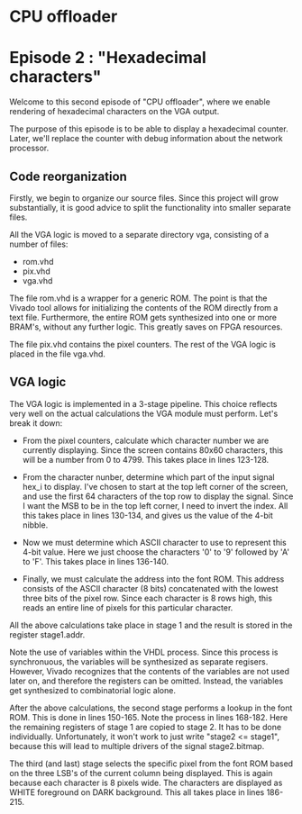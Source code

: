 # CPU offloader
# Episode 2 : "Hexadecimal characters"

Welcome to this second episode of "CPU offloader", where we enable rendering of
hexadecimal characters on the VGA output.

The purpose of this episode is to be able to display a hexadecimal counter.
Later, we'll replace the counter with debug information about the network
processor.

## Code reorganization
Firstly, we begin to organize our source files. Since this project will grow
substantially, it is good advice to split the functionality into smaller
separate files.

All the VGA logic is moved to a separate directory vga, consisting of a number
of files:

* rom.vhd
* pix.vhd
* vga.vhd

The file rom.vhd is a wrapper for a generic ROM. The point is that the Vivado
tool allows for initializing the contents of the ROM directly from a text file.
Furthermore, the entire ROM gets synthesized into one or more BRAM's, without
any further logic.  This greatly saves on FPGA resources.

The file pix.vhd contains the pixel counters. The rest of the VGA logic is
placed in the file vga.vhd.

## VGA logic

The VGA logic is implemented in a 3-stage pipeline. This choice reflects very well
on the actual calculations the VGA module must perform. Let's break it down:

* From the pixel counters, calculate which character number we are currently
displaying.  Since the screen contains 80x60 characters, this will be a number
from 0 to 4799. This takes place in lines 123-128.

* From the character nunber, determine which part of the input signal hex\_i to
display.  I've chosen to start at the top left corner of the screen, and use
the first 64 characters of the top row to display the signal.  Since I want the
MSB to be in the top left corner, I need to invert the index.  All this takes
place in lines 130-134, and gives us the value of the 4-bit nibble.

* Now we must determine which ASCII character to use to represent this 4-bit value.
Here we just choose the characters '0' to '9' followed by 'A' to 'F'. This
takes place in lines 136-140.

* Finally, we must calculate the address into the font ROM. This address consists
of the ASCII character (8 bits) concatenated with the lowest three bits of the
pixel row.  Since each character is 8 rows high, this reads an entire line of
pixels for this particular character.

All the above calculations take place in stage 1 and the result is stored in
the register stage1.addr.

Note the use of variables within the VHDL process. Since this process is
synchronuous, the variables will be synthesized as separate regisers. However,
Vivado recognizes that the contents of the variables are not used later on, and
therefore the registers can be omitted. Instead, the variables get synthesized
to combinatorial logic alone.

After the above calculations, the second stage performs a lookup in the font
ROM.  This is done in lines 150-165. Note the process in lines 168-182. Here
the remaining registers of stage 1 are copied to stage 2. It has to be done
individually. Unfortunately, it won't work to just write "stage2 <= stage1",
because this will lead to multiple drivers of the signal stage2.bitmap.

The third (and last) stage selects the specific pixel from the font ROM based
on the three LSB's of the current column being displayed. This is again because
each character is 8 pixels wide. The characters are displayed as WHITE foreground on
DARK background. This all takes place in lines 186-215.


